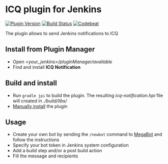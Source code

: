 # ICQ plugin for Jenkins                                                                                                                                                         
[![Plugin Version](https://img.shields.io/jenkins/plugin/v/icq-notification.svg)](https://plugins.jenkins.io/icq-notification)
[![Build Status](https://ci.jenkins.io/job/plugins/job/icq-notification-plugin/job/master/badge/icon)](https://ci.jenkins.io/job/plugins/job/icq-notification-plugin/job/master/)
[![Сodebeat](https://codebeat.co/badges/36f4b8ec-53a3-4926-bd8e-fa4abe9a291e)](https://codebeat.co/projects/github-com-jenkinsci-icq-notification-plugin-master)

The plugin allows to send Jenkins notifications to ICQ
                   
## Install from Plugin Manager
* Open *<your_jenkins>/pluginManager/available*
* Find and install **ICQ Notification**

## Build and install
* Run `gradle jpi` to build the plugin. The resulting *icq-notification.hpi* file will created in *./build/libs/*
* [Manually install](https://jenkins.io/doc/book/managing/plugins/#advanced-installation) the plugin

## Usage
* Create your own bot by sending the `/newbot` command to [MegaBot](https://icq.com/people/70001) and follow the instructions
* Specify your bot token in Jenkins system configuration
* Add a build step and/or a post build action
* Fill the message and recipients
